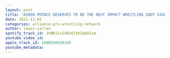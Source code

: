 ```yaml
---
layout: post
title: "AIDEN PRINCE DESERVES TO BE THE NEXT IMPACT WRESTLING INDY SIGNING"
date: 2021-11-01
categories: alliance-pro-wrestling-network
author: lewis-carlan
spotify_track_id: 3VNRJixI403dJtKZqUU1cm
youtube_video_id: 
apple_track_id: 1000540438168
youtube_metadata: 
---
```

